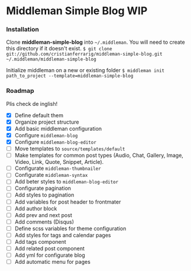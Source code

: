 # Middleman Simple Blog WIP

### Installation ###

Clone **middleman-simple-blog** into `~/.middleman`. You will need to create this directory if it doesn't exist.
```$ git clone git://github.com/cristianferrarig/middleman-simple-blog.git ~/.middleman/middleman-simple-blog```

Initialize middleman on a new or existing folder `$ middleman init path_to_project --template=middleman-simple-blog`


### Roadmap
Plis check de inglish!

- [x] Define default them
- [x] Organize project structure
- [x] Add basic middleman configuration
- [x] Configure `middleman-blog`
- [x] Configure `middleman-blog-editor`
- [ ] Move templates to `source/templates/default`
- [ ] Make templates for common post types (Audio, Chat, Gallery, Image, Video, Link, Quote, Snippet, Article).
- [ ] Configurate `middleman-thumbnailer`
- [ ] Configurate `middleman-syntax`
- [ ] Add beter styles to `middleman-blog-editor`
- [ ] Configurate pagination
- [ ] Add styles to pagination
- [ ] Add variables for post header to frontmater
- [ ] Add author block
- [ ] Add prev and next post
- [ ] Add comments (Disqus)
- [ ] Define scss variables for theme configuration 
- [ ] Add styles for tags and calendar pages
- [ ] Add tags component
- [ ] Add related post component
- [ ] Add yml for configurate blog
- [ ] Add automatic menu for pages
